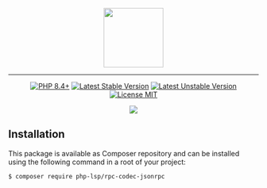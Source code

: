 <p align="center">
    <a href="https://github.com/php-lsp" target="_blank">
        <img src="https://avatars.githubusercontent.com/u/153323085?s=120" width="120">
    </a>
</p>

---

<p align="center">
    <a href="https://packagist.org/packages/php-lsp/rpc-codec-jsonrpc"><img src="https://poser.pugx.org/php-lsp/rpc-codec-jsonrpc/require/php?style=for-the-badge" alt="PHP 8.4+"></a>
    <a href="https://packagist.org/packages/php-lsp/rpc-codec-jsonrpc"><img src="https://poser.pugx.org/php-lsp/rpc-codec-jsonrpc/version?style=for-the-badge" alt="Latest Stable Version"></a>
    <a href="https://packagist.org/packages/php-lsp/rpc-codec-jsonrpc"><img src="https://poser.pugx.org/php-lsp/rpc-codec-jsonrpc/v/unstable?style=for-the-badge" alt="Latest Unstable Version"></a>
    <a href="https://raw.githubusercontent.com/php-lsp/rpc-codec-jsonrpc/blob/master/LICENSE"><img src="https://poser.pugx.org/php-lsp/rpc-codec-jsonrpc/license?style=for-the-badge" alt="License MIT"></a>
</p>
<p align="center">
    <a href="https://github.com/php-lsp/rpc-codec-jsonrpc/actions"><img src="https://github.com/php-lsp/rpc-codec-jsonrpc/workflows/tests/badge.svg"></a>
</p>

## Installation

This package is available as Composer repository and can be 
installed using the following command in a root of your project:

```sh
$ composer require php-lsp/rpc-codec-jsonrpc
```
